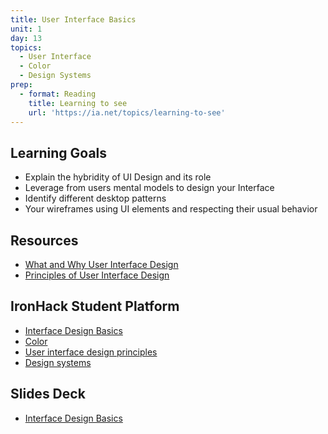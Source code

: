 ```yaml
---
title: User Interface Basics
unit: 1
day: 13
topics:
  - User Interface
  - Color
  - Design Systems
prep:
  - format: Reading
    title: Learning to see
    url: 'https://ia.net/topics/learning-to-see'
---
```

## Learning Goals

* Explain the hybridity of UI Design and its role
* Leverage from users mental models to design your Interface
* Identify different desktop patterns
* Your wireframes using UI elements and respecting their usual behavior

## Resources

* [What and Why User Interface Design](https://www.usability.gov/what-and-why/user-interface-design.html)
* [Principles of User Interface Design](http://bokardo.com/principles-of-user-interface-design/)

## IronHack Student Platform

* [Interface Design Basics](http://learn.ironhack.com/#/learning_unit/7048)
* [Color](http://learn.ironhack.com/#/learning_unit/7091)
* [User interface design principles](http://learn.ironhack.com/#/learning_unit/7047)
* [Design systems](http://learn.ironhack.com/#/learning_unit/7096)

## Slides Deck

* [Interface Design Basics](https://drive.google.com/open?id=1MSH_DWg_qiEpzwbYjPHKU7psRDgljaENAsTQ8N7ybsY)
